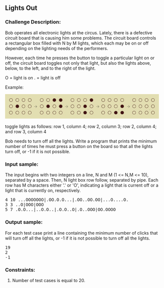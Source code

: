 <h2>Lights Out</h2>

<h3>Challenge Description:</h3>

<p>
    Bob operates all electronic lights at the circus. Lately, there is a defective circuit board that is causing him
    some problems. The circuit board controls a rectangular box filled with N by M lights, which each may be on or off
    depending on the lighting needs of the performers.
</p>
<p>
    However, each time he presses the button to toggle a particular
    light on or off, the circuit board toggles not only that light, but also the lights above, below, to the left,
    and to the right of the light.
</p>

<p>
    O = light is on
    . = light is off
</p>
<p>
    Example:
</p>

<p>
    <img src="assets/fig-1.png" alt="Figure 1">
</p>

<p>
    toggle lights as follows: row 1, column 4; row 2, column 3; row 2, column 4; and row 3, column 4
</p>

<p>
Bob needs to turn off all the lights. Write a program that prints the
minimum number of times he must press a button on the board so that
all the lights turn off, or -1 if it is not possible.
</p>

<h3>Input sample:</h3>

<p>
    The input begins with two integers on a line, N and M (1 &lt;= N,M &lt;= 10), separated by a space. Then, N light box row
    follow, separated by pipe. Each row has M characters either &apos;.&apos; or &apos;O&apos;, indicating a light that is current off
    or a light that is currently on, respectively.
</p>

<pre class="description-input-output">4 10 ...OOOOOOO|.OO.O.O...|.OO..OO.OO|...O....O.
3 3 ..O|OOO|OOO
5 7 .O.O...|..O.O..|.O.O..O|.O..OOO|OO.OOOO</pre>

<h3>Output sample:</h3>

<p>
    For each test case print a line containing the minimum number of clicks that will turn off all the lights,
    or -1 if it is not possible to turn off all the lights.
</p>

<pre class="description-input-output">19
2
-1</pre>

<h3>Constraints:</h3>
<ol>
<li>Number of test cases is equal to 20.</li>
</ol>
